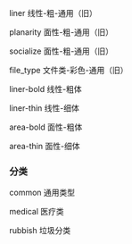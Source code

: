 

liner				 线性-粗-通用（旧）

planarity		 面性-粗-通用（旧）

socialize		  面性-粗-通用（旧）

file_type         文件类-彩色-通用（旧）

liner-bold	 线性-粗体

liner-thin 	 线性-细体

area-bold	 面性-粗体

area-thin	  面性-细体



### 分类

common	  通用类型

medical		医疗类

rubbish		垃圾分类